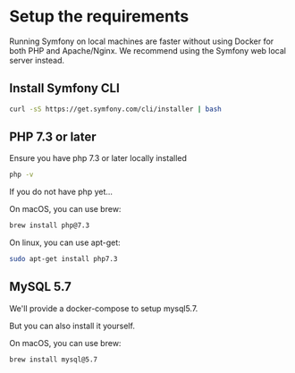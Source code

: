 # Setup the requirements

Running Symfony on local machines are faster without using Docker for both PHP and Apache/Nginx.
We recommend using the Symfony web local server instead.

## Install Symfony CLI
```bash
curl -sS https://get.symfony.com/cli/installer | bash
```

## PHP 7.3 or later
Ensure you have php 7.3 or later locally installed

```bash
php -v
```

If you do not have php yet...

On macOS, you can use brew:
```bash
brew install php@7.3
```

On linux, you can use apt-get:
```bash
sudo apt-get install php7.3
```

## MySQL 5.7

We'll provide a docker-compose to setup mysql5.7.

But you can also install it yourself.

On macOS, you can use brew:
```bash
brew install mysql@5.7
```
